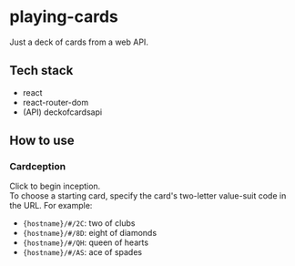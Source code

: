 # playing-cards
Just a deck of cards from a web API.

## Tech stack
- react
- react-router-dom
- (API) deckofcardsapi

## How to use

### Cardception
Click to begin inception.\
To choose a starting card, specify the card's two-letter value-suit code in the URL. For example:
- `{hostname}/#/2C`: two of clubs
- `{hostname}/#/8D`: eight of diamonds
- `{hostname}/#/QH`: queen of hearts
- `{hostname}/#/AS`: ace of spades
